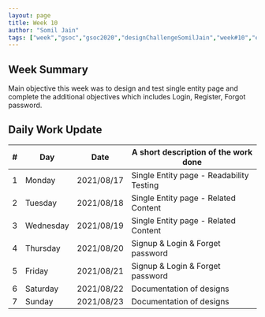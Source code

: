 ```yaml
---
layout: page
title: Week 10
author: "Somil Jain"
tags: ["week","gsoc","gsoc2020","designChallengeSomilJain","week#10","eval#2"]
---
```


## Week Summary

Main objective this week was to design and test single entity page and complete the additional objectives which includes Login, Register, Forgot password.

## Daily Work Update

|\#|Day|Date|A short description of the work done|  
|---	|---	|---	|---	|  
|1   	| Monday 	|   2021/08/17	| Single Entity page - Readability Testing |  
|2   	| Tuesday  	|   2021/08/18	| Single Entity page - Related Content |  
|3   	| Wednesday  	|  2021/08/19 	| Single Entity page - Related Content |  
|4   	| Thursday  	|   2021/08/20	| Signup & Login & Forget password |  
|5   	| Friday  	|   2021/08/21	| Signup & Login & Forget password |
|6   	| Saturday  	|   2021/08/22	| Documentation of designs |  
|7   	| Sunday  	|   2021/08/23	|Documentation of designs |
